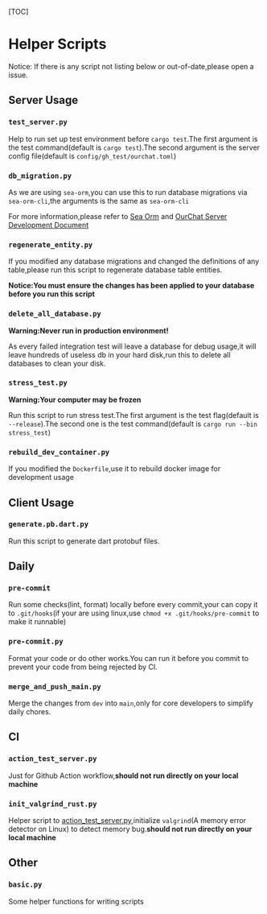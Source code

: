 [TOC]

# Helper Scripts

Notice: If there is any script not listing below or out-of-date,please open a issue.

## Server Usage

### `test_server.py`

Help to run set up test environment before `cargo test`.The first argument is the test command(default is `cargo test`).The second argument is the server config file(default is `config/gh_test/ourchat.toml`)

### `db_migration.py`

As we are using `sea-orm`,you can use this to run database migrations via `sea-orm-cli`,the arguments is the same as `sea-orm-cli`

For more information,please refer to [Sea Orm](https://www.sea-ql.org/SeaORM/docs/migration/running-migration/) and [OurChat Server Development Document](https://ourchat.readthedocs.io/en/latest/docs/development/server/index.html)

### `regenerate_entity.py`

If you modified any database migrations and changed the definitions of any table,please run this script to regenerate database table entities.

**Notice:You must ensure the changes has been applied to your database before you run this script**

### `delete_all_database.py`

**Warning:Never run in production environment!**

As every failed integration test will leave a database for debug usage,it will leave hundreds of useless db in your hard disk,run this to delete all databases to clean your disk.

### `stress_test.py`

**Warning:Your computer may be frozen**

Run this script to run stress test.The first argument is the test flag(default is `--release`).The second one is the test command(default is `cargo run --bin stress_test`)

### `rebuild_dev_container.py`

If you modified the `Dockerfile`,use it to rebuild docker image for development usage

## Client Usage

### `generate.pb.dart.py`

Run this script to generate dart protobuf files.

## Daily

### `pre-commit`

Run some checks(lint, format) locally before every commit,your can copy it to `.git/hooks`(if your are using linux,use `chmod +x .git/hooks/pre-commit` to make it runnable)

### `pre-commit.py`

Format your code or do other works.You can run it before you commit to prevent your code from being rejected by CI.

### `merge_and_push_main.py`

Merge the changes from `dev` into `main`,only for core developers to simplify daily chores.

## CI

### `action_test_server.py`

Just for Github Action workflow,**should not run directly on your local machine**

### `init_valgrind_rust.py`

Helper script to [action_test_server.py](#action_test_serverpy),initialize `valgrind`(A memory error detector on Linux) to detect memory bug.**should not run directly on your local machine**

## Other

### `basic.py`

Some helper functions for writing scripts
